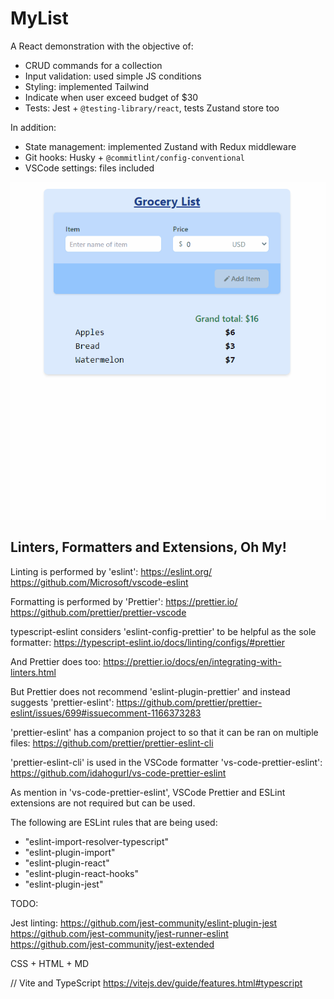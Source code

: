 # MyList

A React demonstration with the objective of:

- CRUD commands for a collection
- Input validation: used simple JS conditions
- Styling: implemented Tailwind
- Indicate when user exceed budget of $30
- Tests: Jest + `@testing-library/react`, tests Zustand store too

In addition:

- State management: implemented Zustand with Redux middleware
- Git hooks: Husky + `@commitlint/config-conventional`
- VSCode settings: files included

![Demo](./docs/Animation.gif)


## Linters, Formatters and Extensions, Oh My!

Linting is performed by 'eslint':
https://eslint.org/
https://github.com/Microsoft/vscode-eslint

Formatting is performed by 'Prettier':
https://prettier.io/
https://github.com/prettier/prettier-vscode

typescript-eslint considers 'eslint-config-prettier' to be helpful as the sole formatter:
https://typescript-eslint.io/docs/linting/configs/#prettier

And Prettier does too:
https://prettier.io/docs/en/integrating-with-linters.html

But Prettier does not recommend 'eslint-plugin-prettier' and instead suggests 'prettier-eslint':
https://github.com/prettier/prettier-eslint/issues/699#issuecomment-1166373283

'prettier-eslint' has a companion project to so that it can be ran on multiple files:
https://github.com/prettier/prettier-eslint-cli

'prettier-eslint-cli' is used in the VSCode formatter 'vs-code-prettier-eslint':
https://github.com/idahogurl/vs-code-prettier-eslint

As mention in 'vs-code-prettier-eslint', VSCode Prettier and ESLint extensions are not required but
can be used.

The following are ESLint rules that are being used:
- "eslint-import-resolver-typescript"
- "eslint-plugin-import"
- "eslint-plugin-react"
- "eslint-plugin-react-hooks"
- "eslint-plugin-jest"

TODO:

Jest linting:
https://github.com/jest-community/eslint-plugin-jest
https://github.com/jest-community/jest-runner-eslint
https://github.com/jest-community/jest-extended

CSS + HTML + MD




// Vite and TypeScript
https://vitejs.dev/guide/features.html#typescript